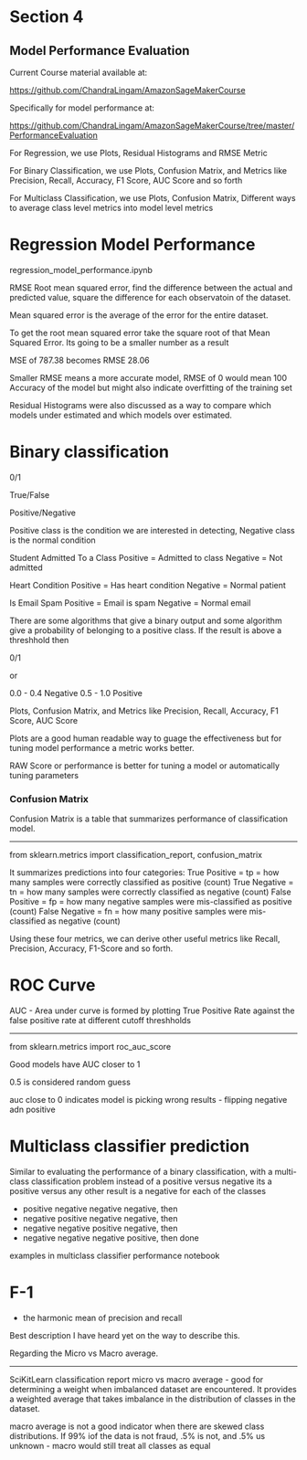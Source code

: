# Section 4
## Model Performance Evaluation

Current Course material available at:

https://github.com/ChandraLingam/AmazonSageMakerCourse

Specifically for model performance at: 

https://github.com/ChandraLingam/AmazonSageMakerCourse/tree/master/PerformanceEvaluation

For Regression, we use Plots, Residual Histograms and RMSE Metric

For Binary Classification, we use Plots, Confusion Matrix, and Metrics like Precision, Recall, Accuracy, F1 Score, AUC Score and so forth

For Multiclass Classification, we use Plots, Confusion Matrix, Different ways to average class level metrics into model level metrics

# Regression Model Performance 

regression_model_performance.ipynb

RMSE 
Root mean squared error, find the difference between the actual and predicted value, square the difference for each observatoin of the dataset. 

Mean squared error is the average of the error for the entire dataset. 

To get the root mean squared error take the square root of that Mean Squared Error. Its going to be a smaller number as a result 

MSE of 787.38 becomes RMSE 28.06 

Smaller RMSE means a more accurate model, RMSE of 0 would mean 100 Accuracy of the model but might also indicate overfitting of the training set

Residual Histograms were also discussed as a way to compare which models under estimated and which models over estimated. 



# Binary classification


0/1 

True/False

Positive/Negative


Positive class is the condition we are interested in detecting, Negative class is the normal condition


Student Admitted To a Class
Positive = Admitted to class
Negative = Not admitted 

Heart Condition
Positive = Has heart condition
Negative = Normal patient

Is Email Spam 
Positive = Email is spam
Negative = Normal email


There are some algorithms that give a binary output and some algorithm give a probability of belonging to a positive class. If the result is above a threshhold then 

0/1 

or

 0.0 - 0.4 Negative
 0.5 - 1.0 Positive 


 Plots, Confusion Matrix, and Metrics like Precision, Recall, Accuracy, F1 Score, AUC Score

Plots are a good human readable way to guage the effectiveness but for tuning model performance a metric works better. 

 RAW Score or performance is better for tuning a model or automatically tuning parameters



### Confusion Matrix
Confusion Matrix is a table that summarizes performance of classification model.

_____
from sklearn.metrics import classification_report, confusion_matrix


It summarizes predictions into four categories:
True Positive = tp = how many samples were correctly classified as positive (count)
True Negative = tn = how many samples were correctly classified as negative (count)
False Positive = fp = how many negative samples were mis-classified as positive (count)
False Negative = fn = how many positive samples were mis-classified as negative (count)

Using these four metrics, we can derive other useful metrics like Recall, Precision, Accuracy, F1-Score and so forth.





# ROC Curve 
AUC - Area under curve is formed by plotting True Positive Rate against the false positive rate at different cutoff threshholds 

-----
from sklearn.metrics import roc_auc_score



Good models have AUC closer to 1

0.5 is considered random guess 

auc close to 0 indicates model is picking wrong results - flipping negative adn positive



# Multiclass classifier prediction

Similar to evaluating the performance of a binary classification, with a multi-class classification problem instead of a positive versus negative its a positive versus any other result is a negative for each of the classes 

- positive negative negative negative, then 
- negative positive negative negative, then 
- negative negative positive negative, then 
- negative negative negative positive, then done 

examples in multiclass classifier performance notebook

# F-1 
- the harmonic mean of precision and recall


Best description I have heard yet on the way to describe this. 



Regarding the Micro vs Macro average. 

-----
SciKitLearn classification report
micro vs macro average - good for determining a weight when imbalanced dataset are encountered. It provides a weighted average that takes imbalance in the distribution of classes in the dataset. 


macro average is not a good indicator when there are skewed class distributions. If 99% iof the data is not fraud, .5% is not, and .5% us unknown - macro would still treat all classes as equal 